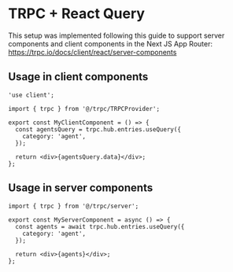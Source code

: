 # TRPC + React Query

This setup was implemented following this guide to support server components and client components in the Next JS App Router: https://trpc.io/docs/client/react/server-components

## Usage in client components

```tsx
'use client';

import { trpc } from '@/trpc/TRPCProvider';

export const MyClientComponent = () => {
  const agentsQuery = trpc.hub.entries.useQuery({
    category: 'agent',
  });

  return <div>{agentsQuery.data}</div>;
};
```

## Usage in server components

```tsx
import { trpc } from '@/trpc/server';

export const MyServerComponent = async () => {
  const agents = await trpc.hub.entries.useQuery({
    category: 'agent',
  });

  return <div>{agents}</div>;
};
```
